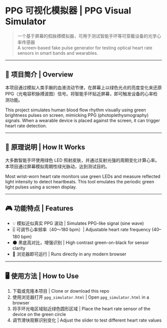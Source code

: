 # PPG 可视化模拟器 | PPG Visual Simulator

> 一个基于屏幕的假脉搏模拟器，可用于测试智能手环等可穿戴设备的光学心率传感器  
> A screen-based fake pulse generator for testing optical heart rate sensors in smart bands and wearables.

---

## 📌 项目简介 | Overview

本项目通过模拟人类手腕的血液流动节律，在屏幕上以绿色光点的亮度变化来还原 PPG（光电容积脉搏波图）信号。将智能手环贴近屏幕，即可触发设备的心率检测功能。

This project simulates human blood flow rhythm visually using green brightness pulses on screen, mimicking PPG (photoplethysmography) signals. When a wearable device is placed against the screen, it can trigger heart rate detection.

---

## 🧠 原理说明 | How It Works

大多数智能手环使用绿色 LED 照射皮肤，并通过反射光强的周期变化计算心率。本项目通过屏幕模拟周期性绿光脉动，达到测试目的。

Most wrist-worn heart rate monitors use green LEDs and measure reflected light intensity to detect heartbeats. This tool emulates the periodic green light pulses using a screen display.

---

## 🎮 功能特点 | Features

- 💡 模拟近似真实 PPG 波动 | Simulates PPG-like signal (sine wave)
- 🎚 可调节心率频率（40～180 bpm）| Adjustable heart rate frequency (40–180 bpm)
- 🌑 黑底高对比，增强识别 | High contrast green-on-black for sensor clarity
- 📱 浏览器即可运行 | Runs directly in any modern browser

---

## 🖥 使用方法 | How to Use

1. 下载或克隆本项目 | Clone or download this repo
2. 使用浏览器打开 `ppg_simulator.html` | Open `ppg_simulator.html` in a browser
3. 将手环光电区域贴近绿色圆形区域 | Place the heart rate sensor of the device on the green circle
4. 调节滑块观察识别变化 | Adjust the slider to test different heart rate values

